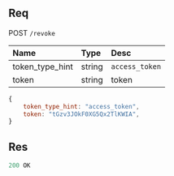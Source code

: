 ## Req
POST `/revoke`

Name            | Type   | Desc
:-------------- | :----- | :-------------
token_type_hint | string | `access_token`
token           | string | token

```js
{
    token_type_hint: "access_token",
    token: "tGzv3JOkF0XG5Qx2TlKWIA",
}
```

## Res

```js
200 OK
```
